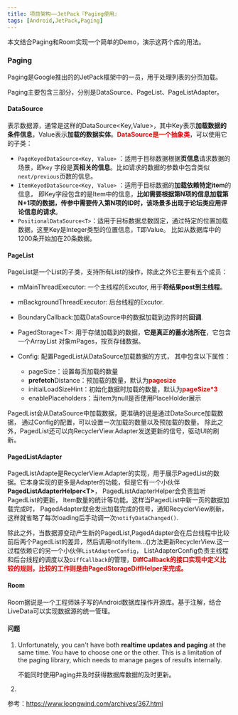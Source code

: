 ```yaml
---
title: 项目架构——JetPack『Paging使用』
tags: [Android,JetPack,Paging]
---
```


本文结合Paging和Room实现一个简单的Demo，演示这两个库的用法。

### Paging

Paging是Google推出的的JetPack框架中的一员，用于处理列表的分页加载。

Paging主要包含三部分，分别是DataSource、PageList、PageListAdapter。

#### DataSource

表示数据源，通常是这样的DataSource<Key,Value>，其中Key表示**加载数据的条件信息**，Value表示**加载的数据实体**。<font color="#dd0000">**DataSource是一个抽象类**</font>，可以使用它的子类：

+ `PageKeyedDataSource<Key, Value>` ：适用于目标数据根据**页信息**请求数据的场景，即`Key` 字段是**页相关的信息**。比如请求的数据的参数中包含类似`next/previous`页数的信息。
+ `ItemKeyedDataSource<Key, Value>` ：适用于目标数据的**加载依赖特定item**的信息， 即Key字段包含的是Item中的信息，**比如需要根据第N项的信息加载第N+1项的数据，传参中需要传入第N项的ID时，该场景多出现于论坛类应用评论信息的请求**。
+ `PositionalDataSource<T>`：适用于目标数据总数固定，通过特定的位置加载数据，这里Key是Integer类型的位置信息，T即Value。 比如从数据库中的1200条开始加在20条数据。

<!--more-->

#### PageList

PageList是一个List的子类，支持所有List的操作，除此之外它主要有五个成员：

+ mMainThreadExecutor: 一个主线程的Excutor, 用于**将结果post到主线程**。

+ mBackgroundThreadExecutor: 后台线程的Excutor.

+ BoundaryCallback:加载DataSource中的数据加载到边界时的**回调**.
+ PagedStorage\<T\>: 用于存储加载到的数据，**它是真正的蓄水池所在**，它包含一个ArrayList<List> 对象mPages，按页存储数据。
+ Config: 配置PagedList从DataSource加载数据的方式， 其中包含以下属性：
  + pageSize：设置每页加载的数量
  + **prefetch**Distance：预加载的数量，默认为<font color="#dd0000">**pagesize**</font>
  + initialLoadSizeHint：初始化数据时加载的数量，默认为<font color="#dd0000">**pageSize*3**</font>
  + enablePlaceholders：当item为null是否使用PlaceHolder展示

PagedList会从DataSource中加载数据，更准确的说是通过DataSource加载数据， 通过Config的配置，可以设置一次加载的数量以及预加载的数量。 除此之外，PagedList还可以向RecyclerView.Adapter发送更新的信号，驱动UI的刷新。

#### PagedListAdapter

PagedListAdapte是RecyclerView.Adapter的实现，用于展示PagedList的数据。它本身实现的更多是Adapter的功能，但是它有一个小伙伴**PagedListAdapterHelper\<T\>**， PagedListAdapterHelper会负责监听PagedList的更新， Item数量的统计等功能。这样当PagedList中新一页的数据加载完成时， PagedAdapter就会发出加载完成的信号，通知RecyclerView刷新，这样就省略了每次loading后手动调一次`notifyDataChanged()`.

除此之外，当数据源变动产生新的PagedList,PagedAdapter会在后台线程中比较前后两个PagedList的差异，然后调用notifyItem…()方法更新RecyclerView.这一过程依赖它的另一个小伙伴`ListAdapterConfig`， ListAdapterConfig负责主线程和后台线程的调度以及`DiffCallback`的管理，<font color="#dd0000">**DiffCallback的接口实现中定义比较的规则，比较的工作则是由PagedStorageDiffHelper来完成。**</font>



#### Room

Room据说是一个工程师妹子写的Android数据库操作开源库。基于注解，结合LiveData可以实现数据源的统一管理。



#### 问题

1. Unfortunately, you can't have both **realtime updates and paging** at the same time. You have to choose one or the other. This is a limitation of the paging library, which needs to manage pages of results internally.

   不能同时使用Paging并及时获得数据库数据的及时更新。

2. 









参考：<https://www.loongwind.com/archives/367.html>



